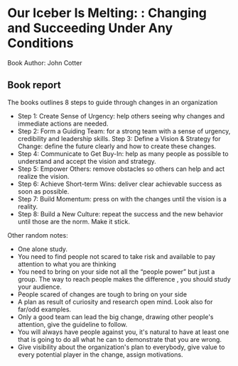 # Our Iceber Is Melting: : Changing and Succeeding Under Any Conditions
Book Author: John Cotter

## Book report

The books outlines 8 steps to guide through changes in an organization

* Step 1: Create Sense of Urgency: help others seeing why changes and immediate actions are needed.
* Step 2: Form a Guiding Team: for a strong team with a sense of urgency, credibility and leadership skills.
Step 3: Define a Vision & Strategy for Change: define the future clearly and how to create these changes.
* Step 4: Communicate to Get Buy-In: help as many people as possible to understand and accept the vision and strategy.
* Step 5: Empower Others: remove obstacles so others can help and act realize the vision. 
* Step 6: Achieve Short-term Wins: deliver clear achievable success as soon as possible.
* Step 7: Build Momentum: press on with the changes until the vision is a reality.
* Step 8: Build a New Culture: repeat the success and the new behavior until those are the norm. Make it stick.

Other random notes:

* One alone study.
* You need to find people not scared to take risk and available to pay attention to what you are thinking
* You need to bring on your side not all the “people power” but just a group. The way to reach people makes the difference , you should study your audience.
* People scared of changes are tough to bring on your side
* A plan as result of curiosity and research open mind. Look also for far/odd examples.
* Only a good team can lead the big change, drawing other people's attention, give the guideline to follow.
* You will always have people against you, it's natural to have at least one that is going to do all what he can to demonstrate that you are wrong.
* Give visibility about the organization's plan to everybody, give value to every potential player in the change, assign motivations.

